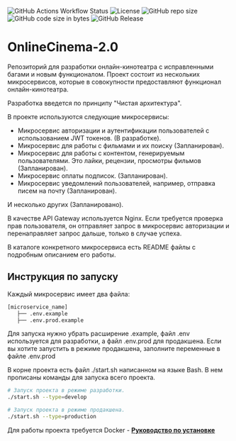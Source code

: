![GitHub Actions Workflow Status](https://img.shields.io/github/actions/workflow/status/AlexanderPRM/OnlineCInema-2.0/linters.yaml)
![License](https://img.shields.io/github/license/AlexanderPRM/OnlineCinema-2.0.svg)
![GitHub repo size](https://img.shields.io/github/repo-size/AlexanderPRM/OnlineCinema-2.0)
![GitHub code size in bytes](https://img.shields.io/github/languages/code-size/AlexanderPRM/OnlineCinema-2.0)
![GitHub Release](https://img.shields.io/github/v/release/AlexanderPRM/OnlineCinema-2.0)

# OnlineCinema-2.0

Репозиторий для разработки онлайн-кинотеатра с исправленными багами и новым функционалом. Проект состоит из нескольких микросервисов, которые в совокупности предоставляют функционал онлайн-кинотеатра.

Разработка введется по принципу "Чистая архитектура".

В проекте используются следующие микросервисы:

- Микросервис авторизации и аутентификации пользователей с использованием JWT токенов. (В разработке).
- Микросервис для работы с фильмами и их поиску (Запланирован).
- Микросервис для работы с контентом, генерируемым пользователями. Это лайки, рецензии, просмотры фильмов (Запланирован).
- Микросервис оплаты подписок. (Запланирован).
- Микросервис уведомлений пользователей, например, отправка писем на почту (Запланирован).

И несколько других (Запланировано).

В качестве API Gateway используется Nginx. Если требуется проверка прав пользователя, он отправляет запрос в микросервис авторизации и перенаправляет запрос дальше, только в случае успеха.

В каталоге конкретного микросервиса есть README файлы с подробным описанием его работы.

## Инструкция по запуску

Каждый микросервис имеет два файла:

```bash
[microservice_name]
   ├── .env.example
   ├── .env.prod.example
```

Для запуска нужно убрать расширение .example, файл .env используется для разработки, а файл .env.prod для продакшена. Если вы хотите запустить в режиме продакшена, заполните переменные в файле .env.prod

В корне проекта есть файл ./start.sh написанном на языке Bash.
В нем прописаны команды для запуска всего проекта.

```bash
# Запуск проекта в режиме разработки.
./start.sh --type=develop

# Запуск проекта в режиме продакшена.
./start.sh --type=production
```

Для работы проекта требуется Docker - [**Руководство по установке**](https://docs.docker.com/manuals/)
